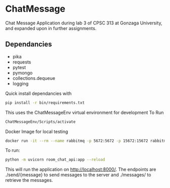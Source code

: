 # ChatMessage

Chat Message Application during lab 3 of CPSC 313 at Gonzaga University, and expanded upon in further assignments.

## Dependancies

* pika
* requests
* pytest
* pymongo
* collections.dequeue
* logging

Quick install dependancies with

```bash
pip install -r bin/requirements.txt
```

This uses the ChatMessageEnv virtual environment for development
To Run

```bash
ChatMessageEnv/Scripts/activate
```

Docker Image for local testing

```bash
docker run -it --rm --name rabbitmq -p 5672:5672 -p 15672:15672 rabbitmq:3-management
```

To run:

```bash
python -m uvicorn room_chat_api:app --reload
```

This will run the application on <http://localhost:8000/>. The endpoints are ./send/{message} to send messages to the server and ./messages/ to retrieve the messages.
